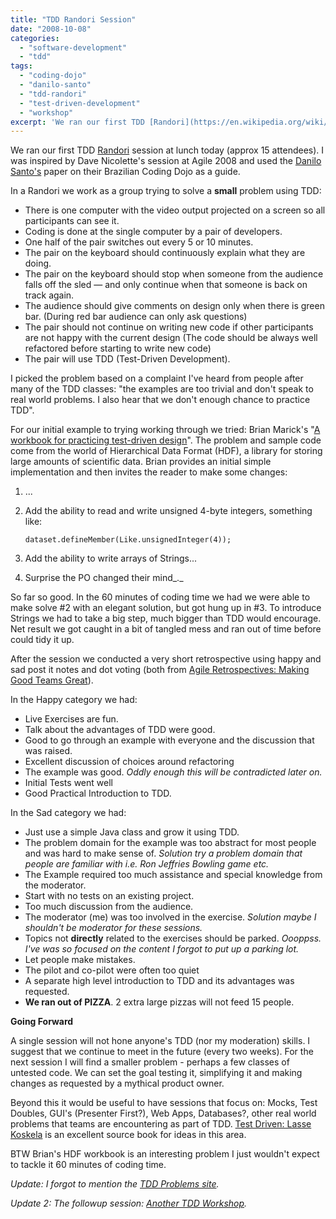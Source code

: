 ```yaml
---
title: "TDD Randori Session"
date: "2008-10-08"
categories: 
  - "software-development"
  - "tdd"
tags: 
  - "coding-dojo"
  - "danilo-santo"
  - "tdd-randori"
  - "test-driven-development"
  - "workshop"
excerpt: 'We ran our first TDD [Randori](https://en.wikipedia.org/wiki/Randori) session at lunch'
---
```


We ran our first TDD [Randori](https://en.wikipedia.org/wiki/Randori) session at lunch today (approx 15 attendees). I was inspired by Dave Nicolette's session at Agile 2008 and used the [Danilo Santo's](https://www.dtsato.com/blog/2008/08/12/coding-dojo-agile-2008/) paper on their Brazilian Coding Dojo as a guide.

In a Randori we work as a group trying to solve a **small** problem using TDD:

- There is one computer with the video output projected on a screen so all participants can see it.
- Coding is done at the single computer by a pair of developers.
- One half of the pair switches out every 5 or 10 minutes.
- The pair on the keyboard should continuously explain what they are doing.
- The pair on the keyboard should stop when someone from the audience falls off the sled — and only continue when that someone is back on track again.
- The audience should give comments on design only when there is green bar. (During red bar audience can only ask questions)
- The pair should not continue on writing new code if other participants are not happy with the current design (The code should be always well refactored before starting to write new code)
- The pair will use TDD (Test-Driven Development).

I picked the problem based on a complaint I've heard from people after many of the TDD classes: "the examples are too trivial and don't speak to real world problems. I also hear that we don't enough chance to practice TDD".

For our initial example to trying working through we tried: Brian Marick's "[A workbook for practicing test-driven design](http://www.exampler.com/blog/2007/06/26/a-workbook-for-practicing-test-driven-design-draft/)". The problem and sample code come from the world of Hierarchical Data Format (HDF), a library for storing large amounts of scientific data. Brian provides an initial simple implementation and then invites the reader to make some changes:

1. ...
2. Add the ability to read and write unsigned 4-byte integers, something like:
    
    ```
    dataset.defineMember(Like.unsignedInteger(4));
    ```
    
3. Add the ability to write arrays of Strings...
4. Surprise the PO changed their mind_._

So far so good. In the 60 minutes of coding time we had we were able to make solve #2 with an elegant solution, but got hung up in #3. To introduce Strings we had to take a big step, much bigger than TDD would encourage. Net result we got caught in a bit of tangled mess and ran out of time before could tidy it up.

After the session we conducted a very short retrospective using happy and sad post it notes and dot voting (both from [Agile Retrospectives: Making Good Teams Great](https://www.amazon.com/Agile-Retrospectives-Making-Teams-Great/dp/0977616649/&tag=notesfromatoo-20)).

In the Happy category we had:

- Live Exercises are fun.
- Talk about the advantages of TDD were good.
- Good to go through an example with everyone and the discussion that was raised.
- Excellent discussion of choices around refactoring
- The example was good. _Oddly enough this will be contradicted later on._
- Initial Tests went well
- Good Practical Introduction to TDD.

In the Sad category we had:

- Just use a simple Java class and grow it using TDD.
- The problem domain for the example was too abstract for most people and was hard to make sense of. _Solution try a problem domain that people are familiar with i.e. Ron Jeffries Bowling game etc._
- The Example required too much assistance and special knowledge from the moderator.
- Start with no tests on an existing project.
- Too much discussion from the audience.
- The moderator (me) was too involved in the exercise. _Solution maybe I shouldn't be moderator for these sessions._
- Topics not **directly** related to the exercises should be parked. _Oooppss. I've was so focused on the content I forgot to put up a parking lot._
- Let people make mistakes.
- The pilot and co-pilot were often too quiet
- A separate high level introduction to TDD and its advantages was requested.
- **We ran out of PIZZA**. 2 extra large pizzas will not feed 15 people.

**Going Forward**

A single session will not hone anyone's TDD (nor my moderation) skills. I suggest that we continue to meet in the future (every two weeks). For the next session I will find a smaller problem - perhaps a few classes of untested code. We can set the goal testing it, simplifying it and making changes as requested by a mythical product owner.

Beyond this it would be useful to have sessions that focus on: Mocks, Test Doubles, GUI's (Presenter First?), Web Apps, Databases?, other real world problems that teams are encountering as part of TDD. [Test Driven: Lasse Koskela](https://www.amazon.com/Test-Driven-Acceptance-Java-Developers/dp/1932394850/&tag=notesfromatoo-20) is an excellent source book for ideas in this area.

BTW Brian's HDF workbook is an interesting problem I just wouldn't expect to tackle it 60 minutes of coding time.

_Update: I forgot to mention the [TDD Problems site](https://sites.google.com/site/tddproblems/)._

_Update 2: The followup session: [Another TDD Workshop](/blog/tdd-randori-workshop)._
